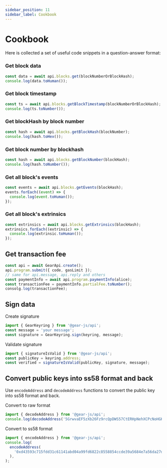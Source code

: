 ```yaml
---
sidebar_position: 11
sidebar_label: Cookbook
---
```


# Cookbook

Here is collected a set of useful code snippets in a question-answer format:

### Get block data

```javascript
const data = await api.blocks.get(blockNumberOrBlockHash);
console.log(data.toHuman());
```

### Get block timestamp

```javascript
const ts = await api.blocks.getBlockTimestamp(blockNumberOrBlockHash);
console.log(ts.toNumber());
```

### Get blockHash by block number

```javascript
const hash = await api.blocks.getBlockHash(blockNumber);
console.log(hash.toHex());
```

### Get block number by blockhash

```javascript
const hash = await api.blocks.getBlockNumber(blockHash);
console.log(hash.toNumber());
```

### Get all block's events

```javascript
const events = await api.blocks.getEvents(blockHash);
events.forEach((event) => {
  console.log(event.toHuman());
});
```

### Get all block's extrinsics

```javascript
const extrinsics = await api.blocks.getExtrinsics(blockHash);
extrinsics.forEach((extrinsic) => {
  console.log(extrinsic.toHuman());
});
```

## Get transaction fee

```javascript
const api = await GearApi.create();
api.program.submit({ code, gasLimit });
// same for api.message, api.reply and others
const paymentInfo = await api.program.paymentInfo(alice);
const transactionFee = paymentInfo.partialFee.toNumber();
consolg.log(transactionFee);
```

## Sign data

Create signature

```javascript
import { GearKeyring } from '@gear-js/api';
const message = 'your message';
const signature = GearKeyring.sign(keyring, message);
```

Validate signature

```javascript
import { signatureIsValid } from '@gear-js/api';
const publicKey = keyring.address;
const verified = signatureIsValid(publicKey, signature, message);
```

## Convert public keys into ss58 format and back

Use `encodeAddress` and `decodeAddress` functions to convert the public key into ss58 format and back.

Convert to raw format

```javascript
import { decodeAddress } from '@gear-js/api';
console.log(decodeAddress('5GrwvaEF5zXb26Fz9rcQpDWS57CtERHpNehXCPcNoHGKutQY'));
```

Convert to ss58 format

```javascript
import { encodeAddress } from '@gear-js/api';
console.log(
  encodeAddress(
    '0xd43593c715fdd31c61141abd04a99fd6822c8558854ccde39a5684e7a56da27d',
  ),
);
```

